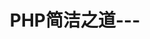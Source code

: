 ---
layout: singlepost
url: 2017-10-26-php.md
title: PHP简洁之道---
category: PHP
comments: true
description: 函数参数不要超过两个<br\>
             限制函数的参数数量是非常重要的，因为它使你的函数更容易测试。超过三个参数会导致参数之间的组合过多，你必须对每个单独的参数测试大量不同的情况。
---